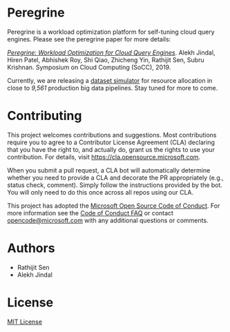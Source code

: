 # Peregrine

Peregrine is a workload optimization platform for self-tuning cloud query engines. Please see the peregrine paper for more details:

[_Peregrine: Workload Optimization for Cloud Query Engines_](https://dl.acm.org/doi/10.1145/3357223.3362726).
Alekh Jindal, Hiren Patel, Abhishek Roy, Shi Qiao, Zhicheng Yin, Rathijit Sen, Subru Krishnan. Symposium on Cloud Computing (SoCC), 2019.

Currently, we are releasing a [dataset simulator](tools/peregrine/simulator/README.md) for resource allocation in close to _9,561_ production big data pipelines.
Stay tuned for more to come.


# Contributing

This project welcomes contributions and suggestions.  Most contributions require you to agree to a
Contributor License Agreement (CLA) declaring that you have the right to, and actually do, grant us
the rights to use your contribution. For details, visit https://cla.opensource.microsoft.com.

When you submit a pull request, a CLA bot will automatically determine whether you need to provide
a CLA and decorate the PR appropriately (e.g., status check, comment). Simply follow the instructions
provided by the bot. You will only need to do this once across all repos using our CLA.

This project has adopted the [Microsoft Open Source Code of Conduct](https://opensource.microsoft.com/codeofconduct/).
For more information see the [Code of Conduct FAQ](https://opensource.microsoft.com/codeofconduct/faq/) or
contact [opencode@microsoft.com](mailto:opencode@microsoft.com) with any additional questions or comments.


# Authors

- Rathijit Sen
- Alekh Jindal


# License

[MIT License](LICENSE)